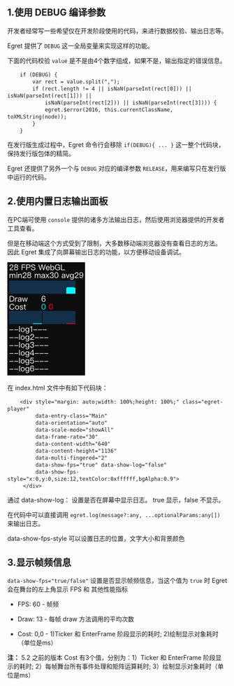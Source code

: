 
## 1.使用 DEBUG 编译参数
开发者经常写一些希望仅在开发阶段使用的代码，来进行数据校验、输出日志等。

Egret 提供了 `DEBUG` 这一全局变量来实现这样的功能。

下面的代码校验 `value` 是不是由4个数字组成，如果不是，输出指定的错误信息。

```
	if (DEBUG) {
	    var rect = value.split(",");
	    if (rect.length != 4 || isNaN(parseInt(rect[0])) || isNaN(parseInt(rect[1])) ||
	        isNaN(parseInt(rect[2])) || isNaN(parseInt(rect[3]))) {
	        egret.$error(2016, this.currentClassName, toXMLString(node));
	    }
	}
```

在发行版生成过程中，Egret 命令行会移除 `if(DEBUG){ ... }` 这一整个代码块，保持发行版包体的精简。

Egret 还提供了另外一个与 `DEBUG` 对应的编译参数 `RELEASE`，用来编写只在发行版中运行的代码。


## 2.使用内置日志输出面板

在PC端可使用 `console` 提供的诸多方法输出日志，然后使用浏览器提供的开发者工具查看。

但是在移动端这个方式受到了限制，大多数移动端浏览器没有查看日志的方法。
因此 Egret 集成了向屏幕输出日志的功能，以方便移动设备调试。

![显示日志](p1.png)

在 index.html 文件中有如下代码块：

```
    <div style="margin: auto;width: 100%;height: 100%;" class="egret-player"
         data-entry-class="Main"
         data-orientation="auto"
         data-scale-mode="showAll"
         data-frame-rate="30"
         data-content-width="640"
         data-content-height="1136"
         data-multi-fingered="2"
         data-show-fps="true" data-show-log="false"
         data-show-fps-style="x:0,y:0,size:12,textColor:0xffffff,bgAlpha:0.9"> 
     </div>
```

通过 data-show-log： 设置是否在屏幕中显示日志。 true 显示，false 不显示。

在代码中可以直接调用 `egret.log(message?:any, ...optionalParams:any[])` 来输出日志。

data-show-fps-style 可以设置日志的位置，文字大小和背景颜色

## 3.显示帧频信息

`data-show-fps="true/false"` 设置是否显示帧频信息，当这个值为 `true` 时 Egret 会在舞台的左上角显示 FPS 和 其他性能指标
		
* FPS:  60		- 帧频

* Draw: 13		- 每帧 draw 方法调用的平均次数
 
* Cost: 0,0		- 1)Ticker 和 EnterFrame 阶段显示的耗时; 2)绘制显示对象耗时（单位是ms） 

**注：** 5.2 之前的版本 Cost 有3个值，分别为：1）Ticker 和 EnterFrame 阶段显示的耗时; 2）每帧舞台所有事件处理和矩阵运算耗时; 3）绘制显示对象耗时（单位是ms） 


	